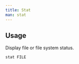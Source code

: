 ```yaml
---
title: Stat
man: stat
---
```


## Usage

Display file or file system status.

```shell
stat FILE
```
